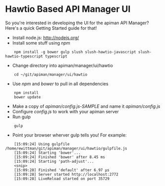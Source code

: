 # Hawtio Based API Manager UI

So you're interested in developing the UI for the apiman API Manager?  Here's 
a quick Getting Started guide for that!

* Install node.js:  http://nodejs.org/
* Install some stuff using *npm*
```
    npm install -g bower gulp slush slush-hawtio-javascript slush-hawtio-typescript typescript
```
* Change directory into apiman/manager/ui/hawtio
```
    cd ~/git/apiman/manager/ui/hawtio
```
* Use *npm* and *bower* to pull in all dependencies
```
    npm install
    bower update
```
* Make a copy of *apiman/config.js-SAMPLE* and name it *apiman/config.js*
* Configure *config.js* to work with your apiman server
* Run gulp
```
    gulp
```
* Point your browser wherver gulp tells you!  For example:
```
    [15:09:24] Using gulpfile /home/ewittman/git/apiman/manager/ui/hawtio/gulpfile.js
    [15:09:24] Starting 'bower'...
    [15:09:24] Finished 'bower' after 8.45 ms
    [15:09:24] Starting 'path-adjust'...
    <snip>
    [15:09:28] Finished 'default' after 6.97 μs
    [15:09:28] Server started http://localhost:2772
    [15:09:28] LiveReload started on port 35729
```
